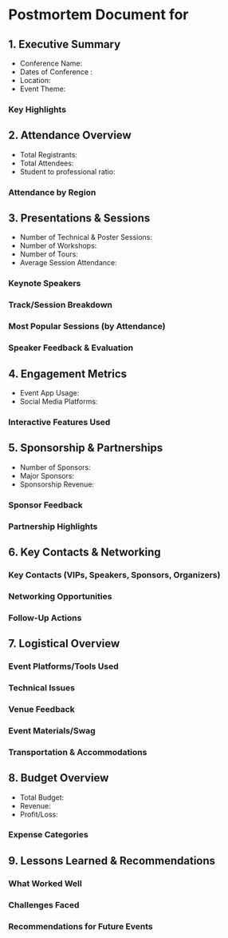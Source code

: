 # Postmortem Document for <!--Conference Name-->



## 1. Executive Summary
- Conference Name:
- Dates of Conference <!--Start Date - End Date-->:
- Location:
- Event Theme:

### Key Highlights
<!--Briefly summarize key takeaways, successful moments, or standout achievements-->



## 2. Attendance Overview

- Total Registrants:
- Total Attendees:
- Student to professional ratio:

### Attendance by Region
<!--Breakdown of attendees by location, if possible-->



## 3. Presentations & Sessions

- Number of Technical & Poster Sessions:
- Number of Workshops:
- Number of Tours:
- Average Session Attendance:

### Keynote Speakers
<!--List of keynote speakers and their topics-->

### Track/Session Breakdown
<!--Details of different session topics, workshops, etc.-->

### Most Popular Sessions (by Attendance)
<!--List sessions with the highest attendance-->

### Speaker Feedback & Evaluation
<!--Summary of attendee feedback on speakers or presentations-->



## 4. Engagement Metrics

- Event App Usage:
- Social Media Platforms:

### Interactive Features Used
<!--Polls, Q&A, chats, networking features, etc.-->



## 5. Sponsorship & Partnerships

- Number of Sponsors:
- Major Sponsors:
- Sponsorship Revenue:

### Sponsor Feedback
<!--Summary of sponsor satisfaction and any areas for improvement-->

### Partnership Highlights
<!--List any notable partnerships or collaborations-->



## 6. Key Contacts & Networking

### Key Contacts (VIPs, Speakers, Sponsors, Organizers)
<!--Contact details for important figures from the event, if appropriate-->

### Networking Opportunities
<!--Description of networking opportunities provided, including special events, mixers, etc.-->

### Follow-Up Actions
<!--List follow-up activities or goals for future engagement-->



## 7. Logistical Overview

### Event Platforms/Tools Used
<!--List of platforms or tools used for event registration, virtual hosting, etc.-->

### Technical Issues
<!--Details of any technical issues experienced, including issues with audio, video, connectivity, etc.-->

### Venue Feedback
<!--Summary of feedback on venue quality, staff, catering, etc.-->

### Event Materials/Swag
<!--Summary of materials distributed, including swag bags, handouts, etc.-->

### Transportation & Accommodations
<!--Logistics for transportation and accommodations, if applicable-->



## 8. Budget Overview

- Total Budget:
- Revenue:
- Profit/Loss:

### Expense Categories
<!--venue, speakers, catering, etc.-->
<!--Were there any surprise categories?-->



## 9. Lessons Learned & Recommendations

### What Worked Well
<!--Highlight successful aspects of the conference, such as engagement, smooth logistics, etc.-->

### Challenges Faced
<!--Discuss any challenges or issues that arose during planning or execution-->

### Recommendations for Future Events
<!--List specific actions or strategies to improve future conferences-->
<!--Include feedback on content, speakers, engagement strategies, etc.-->


